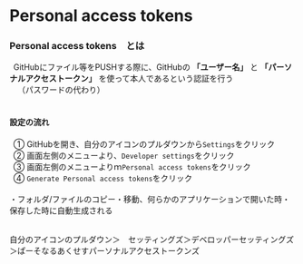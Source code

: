 # Personal access tokens

### Personal access tokens　とは
&ensp;GitHubにファイル等をPUSHする際に、GitHubの **「ユーザー名」** と **「パーソナルアクセストークン」** を使って本人であるという認証を行う<br>
&ensp;　（パスワードの代わり）<br>
<br>
#### 設定の流れ
&ensp;① GitHubを開き、自分のアイコンのプルダウンから`Settings`をクリック<br>
&ensp;② 画面左側のメニューより、`Developer settings`をクリック<br>
&ensp;③ 画面左側のメニューよりｍ`Personal access tokens`をクリック<br>
&ensp;④ `Generate Personal access tokens`をクリック<br>
<br>
・フォルダ/ファイルのコピー・移動、何らかのアプリケーションで開いた時・保存した時に自動生成される
<br>
<br>




自分のアイコンのプルダウン＞　セッティングズ＞デベロッパーセッティングズ　＞ぱーそなるあくせすパーソナルアクセストークンズ
